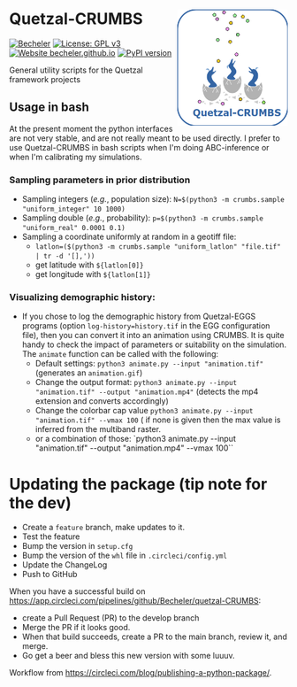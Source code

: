 # Quetzal-CRUMBS <img align="right" width="200" src="https://github.com/Becheler/Becheler.github.io/raw/master/draw/logos/quetzal_crumbs.png">

[![Becheler](https://circleci.com/gh/Becheler/quetzal-CRUMBS.svg?style=shield)](https://app.circleci.com/pipelines/github/Becheler)
[![License: GPL v3](https://img.shields.io/badge/License-GPLv3-blue.svg)](https://www.gnu.org/licenses/gpl-3.0)
[![Website becheler.github.io](https://img.shields.io/website-up-down-green-red/https/becheler.github.io.svg)](https://becheler.github.io/pages/quetzal_crumbs/home)
[![PyPI version](https://badge.fury.io/py/quetzal-crumbs.svg)](https://badge.fury.io/py/quetzal-crumbs)

General utility scripts for the Quetzal framework projects

## Usage in bash

At the present moment the python interfaces are not very stable, and are not really
meant to be used directly. I prefer to use Quetzal-CRUMBS in bash scripts
when I'm doing ABC-inference or when I'm calibrating my simulations.

### Sampling parameters in prior distribution

* Sampling integers (*e.g.*, population size): `N=$(python3 -m crumbs.sample "uniform_integer" 10 1000)`
* Sampling double (*e.g.*, probability): `p=$(python3 -m crumbs.sample "uniform_real" 0.0001 0.1)`
* Sampling a coordinate uniformly at random in a geotiff file:
    * `latlon=($(python3 -m crumbs.sample "uniform_latlon" "file.tif" | tr -d '[],'))`
    * get latitude with `${latlon[0]}`
    * get longitude with `${latlon[1]}`

### Visualizing demographic history:

* If you chose to log the demographic history from Quetzal-EGGS programs (option `log-history=history.tif` in the EGG configuration file), then you can convert it into an animation using CRUMBS.
It is quite handy to check the impact of parameters or suitability on the simulation. The `animate`
function can be called with the following:
    * Default settings: `python3 animate.py --input "animation.tif"` (generates an `animation.gif`)
    * Change the output format: `python3 animate.py --input "animation.tif" --output "animation.mp4"` (detects the mp4 extension and converts accordingly)
    * Change the colorbar cap value `python3 animate.py --input "animation.tif" --vmax 100` ( if none is given then the max value is inferred from the multiband raster.
    * or a combination of those: `python3 animate.py --input "animation.tif" --output "animation.mp4" --vmax 100``

# Updating the package (tip note for the dev)

* Create a `feature` branch, make updates to it.
* Test the feature
* Bump the version in `setup.cfg`
* Bump the version of the `whl` file in `.circleci/config.yml`
* Update the ChangeLog
* Push to GitHub

When you have a successful build on https://app.circleci.com/pipelines/github/Becheler/quetzal-CRUMBS:
* create a Pull Request (PR) to the develop branch
* Merge the PR if it looks good.
* When that build succeeds, create a PR to the main branch, review it, and merge.
* Go get a beer and bless this new version with some luuuv.

Workflow from https://circleci.com/blog/publishing-a-python-package/.
